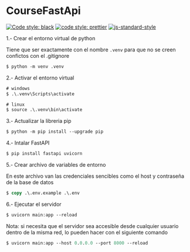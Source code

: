 # CourseFastApi

[![Code style: black](https://img.shields.io/badge/code%20style-black-000000.svg)](https://github.com/psf/black)
[![code style: prettier](https://img.shields.io/badge/code_style-prettier-ff69b4.svg?style=flat-square)](https://github.com/prettier/prettier)
[![js-standard-style](https://img.shields.io/badge/code%20style-standard-brightgreen.svg)](http://standardjs.com)

1.- Crear el entorno virtual de python

Tiene que ser exactamente con el nombre `.venv` para que no se creen confictos con el .gitignore

```ps
$ python -m venv .venv
```

2.- Activar el entorno virtual

```ps
# windows
$ .\.venv\Scripts\activate

# linux
$ source .\.venv\bin\activate
```

3.- Actualizar la libreria pip

```ps
$ python -m pip install --upgrade pip
```

4.- Intalar FastAPI

```ps
$ pip install fastapi uvicorn
```
<!--```ps
$ pip install -r .\requirements.txt
```

Nota: cada vez que se instale una nueva libreria en el proyecto es obligatorio ejecutar el siguiente comando para actualizar la lista de dependencias.

```ps
$ pip freeze > .\requirements.txt
``` -->
5.- Crear archivo de variables de entorno

En este archivo van las credenciales sencibles como el host y contraseña de la base de datos

```ps
$ copy .\.env.example .\.env
```

6.- Ejecutar el servidor

```ps
$ uvicorn main:app --reload
```

Nota: si necesita que el servidor sea accesible desde cualquier usuario dentro de la misma red, lo pueden hacer con el siguiente comando

```ps
$ uvicorn main:app --host 0.0.0.0 --port 8000 --reload
```